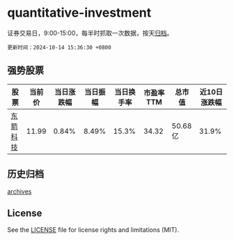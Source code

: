 # quantitative-investment

证券交易日，9:00-15:00，每半时抓取一次数据，按天[归档](archives)。

`更新时间：2024-10-14 15:36:30 +0800`

## 强势股票

|股票|当前价|当日涨跌幅|当日振幅|当日换手率|市盈率TTM|总市值|近10日涨跌幅|
|----|----|----|----|----|----|----|----|
|[东箭科技](https://xueqiu.com/S/SZ300978)|11.99|0.84%|8.49%|15.3%|34.32|50.68亿|31.9%|

## 历史归档

[archives](archives)

## License

See the [LICENSE](LICENSE) file for license rights and limitations (MIT).